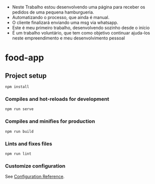 - Neste Trabalho estou desenvolvendo uma página para receber os pedidos de uma pequena hamburgueria.
- Automatizando o processo, que ainda é manual.
- O cliente finalizará enviando uma msg via whatsapp.
- Este é meu primeiro trabalho, desenvolvendo sozinho desde o início
- É um trabalho voluntário, que tem como objetivo continuar ajuda-los neste empreendimento e meu desenvolvimento pessoal

# food-app

## Project setup
```
npm install
```

### Compiles and hot-reloads for development
```
npm run serve
```

### Compiles and minifies for production
```
npm run build
```

### Lints and fixes files
```
npm run lint
```

### Customize configuration
See [Configuration Reference](https://cli.vuejs.org/config/).

